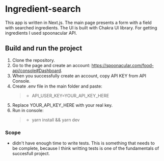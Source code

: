 # Ingredient-search

This app is written in Next.js. The main page presents a form with a field with searched ingredients. The UI is built with Chakra UI library. For getting ingredients I used spoonacular API.

## Build and run the project

1. Clone the repository.
2. Go to the page and create an account: https://spoonacular.com/food-api/console#Dashboard.
3. When you successfully create an account, copy API KEY from API Console.
4. Create .env file in the main folder and paste:
   > - API_USER_KEY=YOUR_API_KEY_HERE
5. Replace YOUR_API_KEY_HERE with your real key.
6. Run in console:
   > - yarn install && yarn dev

### Scope

- didn't have enough time to write tests. This is something that needs to be complete, because I think writting tests is one of the fundamentals of succesfull project.
